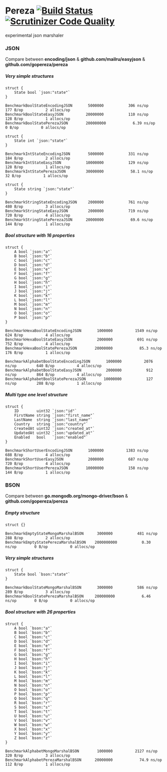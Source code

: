 # Pereza [![Build Status](https://travis-ci.org/gopereza/pereza.svg?branch=master)](https://travis-ci.org/gopereza/pereza)[![Scrutinizer Code Quality](https://scrutinizer-ci.com/g/gopereza/pereza/badges/quality-score.png?b=master)](https://scrutinizer-ci.com/g/gopereza/pereza/?branch=master)
experimental json marshaler

### JSON
Compare between **encoding/json** & **github.com/mailru/easyjson** & **github.com/gopereza/pereza**

##### Very simple structures
```golang
struct {
	State bool `json:"state"`
}
```
```text
BenchmarkBoolStateEncodingJSON   	 5000000	       306 ns/op	     177 B/op	       2 allocs/op
BenchmarkBoolStateEasyJSON       	20000000	       110 ns/op	     128 B/op	       1 allocs/op
BenchmarkBoolStatePerezaJSON     	200000000	         6.39 ns/op	       0 B/op	       0 allocs/op
```

```golang
struct {
	State int `json:"state"`
}
```
```text
BenchmarkIntStateEncodingJSON    	 5000000	       331 ns/op	     184 B/op	       2 allocs/op
BenchmarkIntStateEasyJSON        	10000000	       129 ns/op	     128 B/op	       1 allocs/op
BenchmarkIntStatePerezaJSON      	30000000	        58.1 ns/op	      32 B/op	       1 allocs/op
```

```golang
struct {
	State string `json:"state"`
}
```
```text
BenchmarkStringStateEncodingJSON   	 2000000	       761 ns/op	     480 B/op	       3 allocs/op
BenchmarkStringStateEasyJSON       	 2000000	       719 ns/op	     720 B/op	       4 allocs/op
BenchmarkStringStatePerezaJSON     	20000000	        69.6 ns/op	     144 B/op	       1 allocs/op
```

##### Bool structure with 16 properties
```golang
struct {
	A bool `json:"a"`
	B bool `json:"b"`
	C bool `json:"c"`
	D bool `json:"d"`
	E bool `json:"e"`
	F bool `json:"f"`
	G bool `json:"g"`
	H bool `json:"h"`
	I bool `json:"i"`
	J bool `json:"j"`
	K bool `json:"k"`
	L bool `json:"l"`
	M bool `json:"m"`
	N bool `json:"n"`
	O bool `json:"o"`
	P bool `json:"p"`
}
```
```text
BenchmarkHexaBoolStateEncodingJSON     	 1000000	      1549 ns/op	     624 B/op	       4 allocs/op
BenchmarkHexaBoolStateEasyJSON         	 2000000	       691 ns/op	     752 B/op	       4 allocs/op
BenchmarkHexaBoolStatePerezaJSON     	20000000	        85.3 ns/op	     176 B/op	       1 allocs/op
```

```text
BenchmarkAlphabetBoolStateEncodingJSON   	 1000000	      2076 ns/op	     640 B/op	       4 allocs/op
BenchmarkAlphabetBoolStateEasyJSON       	 2000000	       912 ns/op	     864 B/op	       4 allocs/op
BenchmarkAlphabetBoolStatePerezaJSON     	10000000	       127 ns/op	     288 B/op	       1 allocs/op
```

##### Multi type one level structure
```golang
struct {
	ID        uint32 `json:"id"`
	FirstName string `json:"first_name"`
	LastName  string `json:"last_name"`
	Country   string `json:"country"`
	CreatedAt uint32 `json:"created_at"`
	UpdatedAt uint32 `json:"updated_at"`
	Enabled   bool   `json:"enabled"`
}
```

```text
BenchmarkShortUserEncodingJSON   	 1000000	      1383 ns/op	     688 B/op	       4 allocs/op
BenchmarkShortUserEasyJSON       	 2000000	       687 ns/op	     720 B/op	       4 allocs/op
BenchmarkShortUserPerezaJSON     	10000000	       158 ns/op	     144 B/op	       1 allocs/op
```

### BSON
Compare between **go.mongodb.org/mongo-driver/bson** & **github.com/gopereza/pereza**

##### Empty structure
```golang
struct {}
```

```text
BenchmarkEmptyStateMongoMarshalBSON    	 3000000	       481 ns/op	     288 B/op	       2 allocs/op
BenchmarkEmptyStatePerezaMarshalBSON   	2000000000	         0.30 ns/op	       0 B/op	       0 allocs/op
```

##### Very simple structures
```golang
struct {
	State bool `bson:"state"`
}
```

```text
BenchmarkBoolStateMongoMarshalBSON    	 3000000	       586 ns/op	     289 B/op	       3 allocs/op
BenchmarkBoolStatePerezaMarshalBSON   	200000000	         6.46 ns/op	       0 B/op	       0 allocs/op
```

##### Bool structure with 26 properties
```golang
struct {
	A bool `bson:"a"`
	B bool `bson:"b"`
	C bool `bson:"c"`
	D bool `bson:"d"`
	E bool `bson:"e"`
	F bool `bson:"f"`
	G bool `bson:"g"`
	H bool `bson:"h"`
	I bool `bson:"i"`
	J bool `bson:"j"`
	K bool `bson:"k"`
	L bool `bson:"l"`
	M bool `bson:"m"`
	N bool `bson:"n"`
	O bool `bson:"o"`
	P bool `bson:"p"`
	Q bool `bson:"q"`
	R bool `bson:"r"`
	S bool `bson:"s"`
	T bool `bson:"t"`
	U bool `bson:"u"`
	V bool `bson:"v"`
	W bool `bson:"w"`
	X bool `bson:"x"`
	Y bool `bson:"y"`
	Z bool `bson:"z"`
}
```

```text
BenchmarkAlphabetMongoMarshalBSON    	 1000000	      2127 ns/op	     320 B/op	       3 allocs/op
BenchmarkAlphabetPerezaMarshalBSON   	20000000	        74.9 ns/op	     112 B/op	       1 allocs/op
```